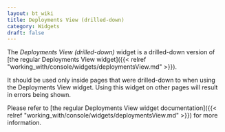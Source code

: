 ```yaml
---
layout: bt_wiki
title: Deployments View (drilled-down)
category: Widgets
draft: false
---
```


The _Deployments View (drilled-down)_ widget is a drilled-down version of
[the regular Deployments View widget]({{< relref "working_with/console/widgets/deploymentsView.md" >}}).

It should be used only inside pages that were drilled-down to when using the
Deployments View widget. Using this widget on other pages will result in errors
being shown.

Please refer to
[the regular Deployments View widget documentation]({{< relref "working_with/console/widgets/deploymentsView.md" >}})
for more information.
